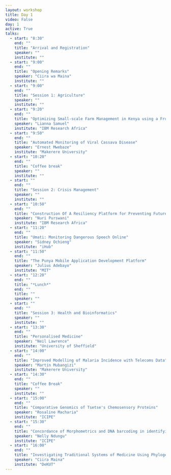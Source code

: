 ```yaml
---
layout: workshop
title: Day 1
video: False
day: 1
active: True
talks:
  - start: "8:30"
    end: ""
    title: "Arrival and Registration"
    speaker: ""
    institute: ""
  - start: "9:00"
    end: ""
    title: "Opening Remarks"
    speaker: "Ciira wa Maina"
    institute: ""
  - start: "9:00"
    end: ""
    title: "Session 1: Agriculture"
    speaker: ""
    institute: ""
  - start: "9:20"
    end: ""
    title: "Optimizing Small-scale Farm Management in Kenya using a Frugal Plant-Based Approach for Irrigation Scheduling"
    speaker: "Lianna Samuel"
    institute: "IBM Research Africa"
  - start: "9:50"
    end: ""
    title: "Automated Monitoring of Viral Cassava Disease"
    speaker: "Ernest Mwebaze"
    institute: "Makerere University"
  - start: "10:20"
    end: ""
    title: "Coffee break"
    speaker: ""
    institute: ""
  - start: ""
    end: ""
    title: "Session 2: Crisis Management"
    speaker: ""
    institute: ""
  - start: "10:50"
    end: ""
    title: "Construction Of A Resiliency Platform for Preventing Future Crises In Sierra Leone"
    speaker: "Nuri Purswani"
    institute: "IBM Research Africa"
  - start: "11:20"
    end: ""
    title: "Umati: Monitoring Dangerous Speech Online"
    speaker: "Sidney Ochieng"
    institute: "iHub"
  - start: "11:50"
    end: ""
    title: "The Punya Mobile Application Development Platform"
    speaker: "Julius Adebayo"
    institute: "MIT"
  - start: "12:20"
    end: ""
    title: "*Lunch*"
    end: ""
    title: ""
    speaker: ""
  - start: ""
    end: ""
    title: "Session 3: Health and Bioinformatics"
    speaker: ""
    institute: ""
  - start: "13:30"
    end: ""
    title: "Personalised Medicine"
    speaker: "Neil Lawrence"
    institute: "University of Sheffield"
  - start: "14:00"
    end: ""
    title: "Improved Modelling of Malaria Incidence with Telecoms Data"
    speaker: "Martin Mubangizi"
    institute: "Makerere University"
  - start: "14:30"
    end: ""
    title: "Coffee Break"
    speaker: ""
    institute: ""
  - start: "15:00"
    end: ""
    title: "Comparative Genomics of Tsetse's Chemosensory Proteins"
    speaker: "Rosaline Macharia"
    institute: "ICIPE"
  - start: "15:30"
    end: ""
    title: "Concordance of Morphometrics and DNA barcoding in identifying Stingless bee species (Apidae: Meliponinae) in Kenya"
    speaker: "Nelly Ndungu"
    institute: "ICIPE"
  - start: "16:00"
    end: ""
    title: "Investigating Traditional Systems of Medicine Using Phylogenies Derived from Gene Sequences"
    speaker: "Ciira Maina"
    institute: "DeKUT"
---
```

